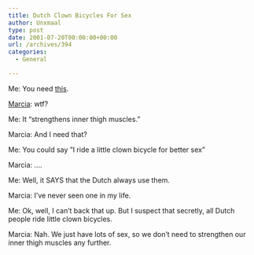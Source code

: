 ```yaml
---
title: Dutch Clown Bicycles For Sex
author: Unxmaal
type: post
date: 2001-07-20T00:00:00+00:00
url: /archives/394
categories:
  - General

---
```

Me: You need <A HREF="http://www.hammacher.com/publish/64274.htm">this</A>.

[Marcia][1]: wtf?

Me: It &#8220;strengthens inner thigh muscles.&#8221;

Marcia: And I need that?

Me: You could say &#8221;I ride a little clown bicycle for better sex&#8221;

Marcia: &#8230;.

Me: Well, it SAYS that the Dutch always use them.

Marcia: I&#8217;ve never seen one in my life.

Me: Ok, well, I can&#8217;t back that up. But I suspect that secretly, all Dutch people ride little clown bicycles.

Marcia: Nah. We just have lots of sex, so we don&#8217;t need to strengthen our inner thigh muscles any further.

 [1]: http://unxmaal.com/cgi-bin/clickcount.cgi?action=jump&URL=http://www.dutchbint.org